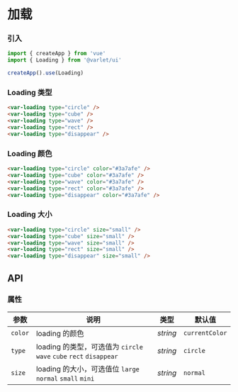 # 加载

### 引入

```js
import { createApp } from 'vue'
import { Loading } from '@varlet/ui'

createApp().use(Loading)
```

### Loading 类型

```html
<var-loading type="circle" />
<var-loading type="cube" />
<var-loading type="wave" />
<var-loading type="rect" />
<var-loading type="disappear" />
```

### Loading 颜色
```html
<var-loading type="circle" color="#3a7afe" />
<var-loading type="cube" color="#3a7afe" />
<var-loading type="wave" color="#3a7afe" />
<var-loading type="rect" color="#3a7afe" />
<var-loading type="disappear" color="#3a7afe" />
```

### Loading 大小

```html
<var-loading type="circle" size="small" />
<var-loading type="cube" size="small" />
<var-loading type="wave" size="small" />
<var-loading type="rect" size="small" />
<var-loading type="disappear" size="small" />
```

## API

### 属性

| 参数    | 说明                                                               | 类型     | 默认值         |
| ------- | ------------------------------------------------------------------ | -------- | -------------- |
| `color` | loading 的颜色                                                     | _string_ | `currentColor` |
| `type`  | loading 的类型，可选值为 `circle` `wave` `cube` `rect` `disappear` | _string_ | `circle`       |
| `size`  | loading 的大小，可选值位 `large` `normal` `small` `mini`           | _string_ | `normal`       |
